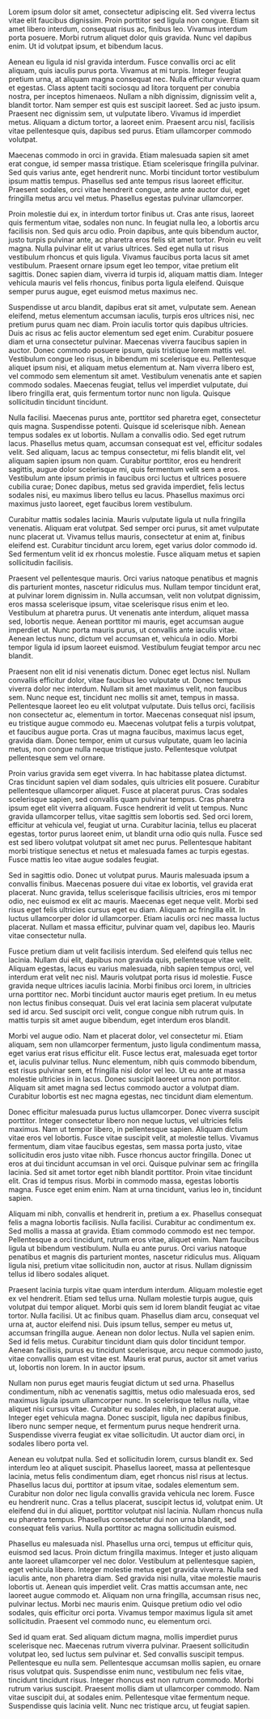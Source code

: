 Lorem ipsum dolor sit amet, consectetur adipiscing elit. Sed viverra lectus vitae elit faucibus dignissim. Proin porttitor sed ligula non congue. Etiam sit amet libero interdum, consequat risus ac, finibus leo. Vivamus interdum porta posuere. Morbi rutrum aliquet dolor quis gravida. Nunc vel dapibus enim. Ut id volutpat ipsum, et bibendum lacus.

Aenean eu ligula id nisl gravida interdum. Fusce convallis orci ac elit aliquam, quis iaculis purus porta. Vivamus at mi turpis. Integer feugiat pretium urna, at aliquam magna consequat nec. Nulla efficitur viverra quam et egestas. Class aptent taciti sociosqu ad litora torquent per conubia nostra, per inceptos himenaeos. Nullam a nibh dignissim, dignissim velit a, blandit tortor. Nam semper est quis est suscipit laoreet. Sed ac justo ipsum. Praesent nec dignissim sem, ut vulputate libero. Vivamus id imperdiet metus. Aliquam a dictum tortor, a laoreet enim. Praesent arcu nisl, facilisis vitae pellentesque quis, dapibus sed purus. Etiam ullamcorper commodo volutpat.

Maecenas commodo in orci in gravida. Etiam malesuada sapien sit amet erat congue, id semper massa tristique. Etiam scelerisque fringilla pulvinar. Sed quis varius ante, eget hendrerit nunc. Morbi tincidunt tortor vestibulum ipsum mattis tempus. Phasellus sed ante tempus risus laoreet efficitur. Praesent sodales, orci vitae hendrerit congue, ante ante auctor dui, eget fringilla metus arcu vel metus. Phasellus egestas pulvinar ullamcorper.

Proin molestie dui ex, in interdum tortor finibus ut. Cras ante risus, laoreet quis fermentum vitae, sodales non nunc. In feugiat nulla leo, a lobortis arcu facilisis non. Sed quis arcu odio. Proin dapibus, ante quis bibendum auctor, justo turpis pulvinar ante, ac pharetra eros felis sit amet tortor. Proin eu velit magna. Nulla pulvinar elit ut varius ultrices. Sed eget nulla ut risus vestibulum rhoncus et quis ligula. Vivamus faucibus porta lacus sit amet vestibulum. Praesent ornare ipsum eget leo tempor, vitae pretium elit sagittis. Donec sapien diam, viverra id turpis id, aliquam mattis diam. Integer vehicula mauris vel felis rhoncus, finibus porta ligula eleifend. Quisque semper purus augue, eget euismod metus maximus nec.

Suspendisse ut arcu blandit, dapibus erat sit amet, vulputate sem. Aenean eleifend, metus elementum accumsan iaculis, turpis eros ultrices nisi, nec pretium purus quam nec diam. Proin iaculis tortor quis dapibus ultricies. Duis ac risus ac felis auctor elementum sed eget enim. Curabitur posuere diam et urna consectetur pulvinar. Maecenas viverra faucibus sapien in auctor. Donec commodo posuere ipsum, quis tristique lorem mattis vel. Vestibulum congue leo risus, in bibendum mi scelerisque eu. Pellentesque aliquet ipsum nisi, et aliquam metus elementum at. Nam viverra libero est, vel commodo sem elementum sit amet. Vestibulum venenatis ante et sapien commodo sodales. Maecenas feugiat, tellus vel imperdiet vulputate, dui libero fringilla erat, quis fermentum tortor nunc non ligula. Quisque sollicitudin tincidunt tincidunt.

Nulla facilisi. Maecenas purus ante, porttitor sed pharetra eget, consectetur quis magna. Suspendisse potenti. Quisque id scelerisque nibh. Aenean tempus sodales ex ut lobortis. Nullam a convallis odio. Sed eget rutrum lacus. Phasellus metus quam, accumsan consequat est vel, efficitur sodales velit. Sed aliquam, lacus ac tempus consectetur, mi felis blandit elit, vel aliquam sapien ipsum non quam. Curabitur porttitor, eros eu hendrerit sagittis, augue dolor scelerisque mi, quis fermentum velit sem a eros. Vestibulum ante ipsum primis in faucibus orci luctus et ultrices posuere cubilia curae; Donec dapibus, metus sed gravida imperdiet, felis lectus sodales nisi, eu maximus libero tellus eu lacus. Phasellus maximus orci maximus justo laoreet, eget faucibus lorem vestibulum.

Curabitur mattis sodales lacinia. Mauris vulputate ligula ut nulla fringilla venenatis. Aliquam erat volutpat. Sed semper orci purus, sit amet vulputate nunc placerat ut. Vivamus tellus mauris, consectetur at enim at, finibus eleifend est. Curabitur tincidunt arcu lorem, eget varius dolor commodo id. Sed fermentum velit id ex rhoncus molestie. Fusce aliquam metus et sapien sollicitudin facilisis.

Praesent vel pellentesque mauris. Orci varius natoque penatibus et magnis dis parturient montes, nascetur ridiculus mus. Nullam tempor tincidunt erat, at pulvinar lorem dignissim in. Nulla accumsan, velit non volutpat dignissim, eros massa scelerisque ipsum, vitae scelerisque risus enim et leo. Vestibulum at pharetra purus. Ut venenatis ante interdum, aliquet massa sed, lobortis neque. Aenean porttitor mi mauris, eget accumsan augue imperdiet ut. Nunc porta mauris purus, ut convallis ante iaculis vitae. Aenean lectus nunc, dictum vel accumsan et, vehicula in odio. Morbi tempor ligula id ipsum laoreet euismod. Vestibulum feugiat tempor arcu nec blandit.

Praesent non elit id nisi venenatis dictum. Donec eget lectus nisl. Nullam convallis efficitur dolor, vitae faucibus leo vulputate ut. Donec tempus viverra dolor nec interdum. Nullam sit amet maximus velit, non faucibus sem. Nunc neque est, tincidunt nec mollis sit amet, tempus in massa. Pellentesque laoreet leo eu elit volutpat vulputate. Duis tellus orci, facilisis non consectetur ac, elementum in tortor. Maecenas consequat nisl ipsum, eu tristique augue commodo eu. Maecenas volutpat felis a turpis volutpat, et faucibus augue porta. Cras ut magna faucibus, maximus lacus eget, gravida diam. Donec tempor, enim ut cursus vulputate, quam leo lacinia metus, non congue nulla neque tristique justo. Pellentesque volutpat pellentesque sem vel ornare.

Proin varius gravida sem eget viverra. In hac habitasse platea dictumst. Cras tincidunt sapien vel diam sodales, quis ultricies elit posuere. Curabitur pellentesque ullamcorper aliquet. Fusce at placerat purus. Cras sodales scelerisque sapien, sed convallis quam pulvinar tempus. Cras pharetra ipsum eget elit viverra aliquam. Fusce hendrerit id velit ut tempus. Nunc gravida ullamcorper tellus, vitae sagittis sem lobortis sed. Sed orci lorem, efficitur at vehicula vel, feugiat ut urna. Curabitur lacinia, tellus eu placerat egestas, tortor purus laoreet enim, ut blandit urna odio quis nulla. Fusce sed est sed libero volutpat volutpat sit amet nec purus. Pellentesque habitant morbi tristique senectus et netus et malesuada fames ac turpis egestas. Fusce mattis leo vitae augue sodales feugiat.

Sed in sagittis odio. Donec ut volutpat purus. Mauris malesuada ipsum a convallis finibus. Maecenas posuere dui vitae ex lobortis, vel gravida erat placerat. Nunc gravida, tellus scelerisque facilisis ultricies, eros mi tempor odio, nec euismod ex elit ac mauris. Maecenas eget neque velit. Morbi sed risus eget felis ultricies cursus eget eu diam. Aliquam ac fringilla elit. In luctus ullamcorper dolor id ullamcorper. Etiam iaculis orci nec massa luctus placerat. Nullam et massa efficitur, pulvinar quam vel, dapibus leo. Mauris vitae consectetur nulla.

Fusce pretium diam ut velit facilisis interdum. Sed eleifend quis tellus nec lacinia. Nullam dui elit, dapibus non gravida quis, pellentesque vitae velit. Aliquam egestas, lacus eu varius malesuada, nibh sapien tempus orci, vel interdum erat velit nec nisl. Mauris volutpat porta risus id molestie. Fusce gravida neque ultrices iaculis lacinia. Morbi finibus orci lorem, in ultricies urna porttitor nec. Morbi tincidunt auctor mauris eget pretium. In eu metus non lectus finibus consequat. Duis vel erat lacinia sem placerat vulputate sed id arcu. Sed suscipit orci velit, congue congue nibh rutrum quis. In mattis turpis sit amet augue bibendum, eget interdum eros blandit.

Morbi vel augue odio. Nam et placerat dolor, vel consectetur mi. Etiam aliquam, sem non ullamcorper fermentum, justo ligula condimentum massa, eget varius erat risus efficitur elit. Fusce lectus erat, malesuada eget tortor et, iaculis pulvinar tellus. Nunc elementum, nibh quis commodo bibendum, est risus pulvinar sem, et fringilla nisi dolor vel leo. Ut eu ante at massa molestie ultricies in in lacus. Donec suscipit laoreet urna non porttitor. Aliquam sit amet magna sed lectus commodo auctor a volutpat diam. Curabitur lobortis est nec magna egestas, nec tincidunt diam elementum.

Donec efficitur malesuada purus luctus ullamcorper. Donec viverra suscipit porttitor. Integer consectetur libero non neque luctus, vel ultricies felis maximus. Nam ut tempor libero, in pellentesque sapien. Aliquam dictum vitae eros vel lobortis. Fusce vitae suscipit velit, at molestie tellus. Vivamus fermentum, diam vitae faucibus egestas, sem massa porta justo, vitae sollicitudin eros justo vitae nibh. Fusce rhoncus auctor fringilla. Donec ut eros at dui tincidunt accumsan in vel orci. Quisque pulvinar sem ac fringilla lacinia. Sed sit amet tortor eget nibh blandit porttitor. Proin vitae tincidunt elit. Cras id tempus risus. Morbi in commodo massa, egestas lobortis magna. Fusce eget enim enim. Nam at urna tincidunt, varius leo in, tincidunt sapien.

Aliquam mi nibh, convallis et hendrerit in, pretium a ex. Phasellus consequat felis a magna lobortis facilisis. Nulla facilisi. Curabitur ac condimentum ex. Sed mollis a massa at gravida. Etiam commodo commodo est nec tempor. Pellentesque a orci tincidunt, rutrum eros vitae, aliquet enim. Nam faucibus ligula ut bibendum vestibulum. Nulla eu ante purus. Orci varius natoque penatibus et magnis dis parturient montes, nascetur ridiculus mus. Aliquam ligula nisi, pretium vitae sollicitudin non, auctor at risus. Nullam dignissim tellus id libero sodales aliquet.

Praesent lacinia turpis vitae quam interdum interdum. Aliquam molestie eget ex vel hendrerit. Etiam sed tellus urna. Nullam molestie turpis augue, quis volutpat dui tempor aliquet. Morbi quis sem id lorem blandit feugiat ac vitae tortor. Nulla facilisi. Ut ac finibus quam. Phasellus diam arcu, consequat vel urna at, auctor eleifend nisi. Duis ipsum tellus, semper eu metus ut, accumsan fringilla augue. Aenean non dolor lectus. Nulla vel sapien enim. Sed id felis metus. Curabitur tincidunt diam quis dolor tincidunt tempor. Aenean facilisis, purus eu tincidunt scelerisque, arcu neque commodo justo, vitae convallis quam est vitae est. Mauris erat purus, auctor sit amet varius ut, lobortis non lorem. In in auctor ipsum.

Nullam non purus eget mauris feugiat dictum ut sed urna. Phasellus condimentum, nibh ac venenatis sagittis, metus odio malesuada eros, sed maximus ligula ipsum ullamcorper nunc. In scelerisque tellus nulla, vitae aliquet nisi cursus vitae. Curabitur eu sodales nibh, in placerat augue. Integer eget vehicula magna. Donec suscipit, ligula nec dapibus finibus, libero nunc semper neque, et fermentum purus neque hendrerit urna. Suspendisse viverra feugiat ex vitae sollicitudin. Ut auctor diam orci, in sodales libero porta vel.

Aenean eu volutpat nulla. Sed et sollicitudin lorem, cursus blandit ex. Sed interdum leo at aliquet suscipit. Phasellus laoreet, massa at pellentesque lacinia, metus felis condimentum diam, eget rhoncus nisl risus at lectus. Phasellus lacus dui, porttitor at ipsum vitae, sodales elementum sem. Curabitur non dolor nec ligula convallis gravida vehicula nec lorem. Fusce eu hendrerit nunc. Cras a tellus placerat, suscipit lectus id, volutpat enim. Ut eleifend dui in dui aliquet, porttitor volutpat nisl lacinia. Nullam rhoncus nulla eu pharetra tempus. Phasellus consectetur dui non urna blandit, sed consequat felis varius. Nulla porttitor ac magna sollicitudin euismod.

Phasellus eu malesuada nisl. Phasellus urna orci, tempus ut efficitur quis, euismod sed lacus. Proin dictum fringilla maximus. Integer et justo aliquam ante laoreet ullamcorper vel nec dolor. Vestibulum at pellentesque sapien, eget vehicula libero. Integer molestie metus eget gravida viverra. Nulla sed iaculis ante, non pharetra diam. Sed gravida nisi nulla, vitae molestie mauris lobortis ut. Aenean quis imperdiet velit. Cras mattis accumsan ante, nec laoreet augue commodo et. Aliquam non urna fringilla, accumsan risus nec, pulvinar lectus. Morbi nec mauris enim. Quisque pretium odio vel odio sodales, quis efficitur orci porta. Vivamus tempor maximus ligula sit amet sollicitudin. Praesent vel commodo nunc, eu elementum orci.

Sed id quam erat. Sed aliquam dictum magna, mollis imperdiet purus scelerisque nec. Maecenas rutrum viverra pulvinar. Praesent sollicitudin volutpat leo, sed luctus sem pulvinar et. Sed convallis suscipit tempus. Pellentesque eu nulla sem. Pellentesque accumsan mollis sapien, eu ornare risus volutpat quis. Suspendisse enim nunc, vestibulum nec felis vitae, tincidunt tincidunt risus. Integer rhoncus est non rutrum commodo. Morbi rutrum varius suscipit. Praesent mollis diam ut ullamcorper commodo. Nam vitae suscipit dui, at sodales enim. Pellentesque vitae fermentum neque. Suspendisse quis lacinia velit. Nunc nec tristique arcu, ut feugiat sapien.
